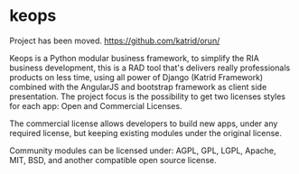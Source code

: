 keops
=====

Project has been moved.
https://github.com/katrid/orun/

Keops is a Python modular business framework, to simplify the RIA business development,
this is a RAD tool that's delivers really professionals products on less time, using all power of Django (Katrid Framework) combined with the AngularJS and bootstrap framework as client side presentation.
The project focus is the possibility to get two licenses styles for each app: Open and Commercial Licenses.

The commercial license allows developers to build new apps, under any required license, but keeping existing modules under the original license.

Community modules can be licensed under: AGPL, GPL, LGPL, Apache, MIT, BSD, and another compatible open source license.

